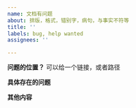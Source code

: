```yaml
---
name: 文档有问题
about: 排版，格式，错别字，病句，与事实不符等
title: ''
labels: bug, help wanted
assignees: ''

---
```


**问题的位置？**
可以给一个链接，或者路径

**具体存在的问题**

**其他内容**
